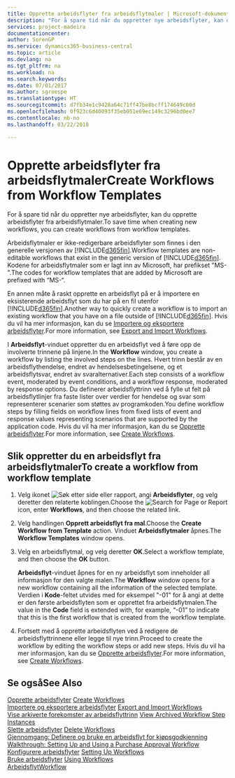 ```yaml
---
title: Opprette arbeidsflyter fra arbeidsflytmaler | Microsoft-dokumentasjon
description: "For å spare tid når du oppretter nye arbeidsflyter, kan du opprette arbeidsflyter fra arbeidsflytmaler."
services: project-madeira
documentationcenter: 
author: SorenGP
ms.service: dynamics365-business-central
ms.topic: article
ms.devlang: na
ms.tgt_pltfrm: na
ms.workload: na
ms.search.keywords: 
ms.date: 07/01/2017
ms.author: sgroespe
ms.translationtype: HT
ms.sourcegitcommit: d7fb34e1c9428a64c71ff47be8bcff174649c00d
ms.openlocfilehash: 0f923c6d40093f35eb051e69ec149c3296bd0ee7
ms.contentlocale: nb-no
ms.lasthandoff: 03/22/2018

---
```

# <a name="create-workflows-from-workflow-templates"></a><span data-ttu-id="21119-103">Opprette arbeidsflyter fra arbeidsflytmaler</span><span class="sxs-lookup"><span data-stu-id="21119-103">Create Workflows from Workflow Templates</span></span>
<span data-ttu-id="21119-104">For å spare tid når du oppretter nye arbeidsflyter, kan du opprette arbeidsflyter fra arbeidsflytmaler.</span><span class="sxs-lookup"><span data-stu-id="21119-104">To save time when creating new workflows, you can create workflows from workflow templates.</span></span>  

 <span data-ttu-id="21119-105">Arbeidsflytmaler er ikke-redigerbare arbeidsflyter som finnes i den generelle versjonen av [!INCLUDE[d365fin](includes/d365fin_md.md)].</span><span class="sxs-lookup"><span data-stu-id="21119-105">Workflow templates are non-editable workflows that exist in the generic version of [!INCLUDE[d365fin](includes/d365fin_md.md)].</span></span> <span data-ttu-id="21119-106">Kodene for arbeidsflytmaler som er lagt inn av Microsoft, har prefikset "MS-".</span><span class="sxs-lookup"><span data-stu-id="21119-106">The codes for workflow templates that are added by Microsoft are prefixed with “MS-“.</span></span>  

 <span data-ttu-id="21119-107">En annen måte å raskt opprette en arbeidsflyt på er å importere en eksisterende arbeidsflyt som du har på en fil utenfor [!INCLUDE[d365fin](includes/d365fin_md.md)].</span><span class="sxs-lookup"><span data-stu-id="21119-107">Another way to quickly create a workflow is to import an existing workflow that you have on a file outside of [!INCLUDE[d365fin](includes/d365fin_md.md)].</span></span> <span data-ttu-id="21119-108">Hvis du vil ha mer informasjon, kan du se [Importere og eksportere arbeidsflyter](across-how-to-export-and-import-workflows.md).</span><span class="sxs-lookup"><span data-stu-id="21119-108">For more information, see [Export and Import Workflows](across-how-to-export-and-import-workflows.md).</span></span>  

<span data-ttu-id="21119-109">I **Arbeidsflyt**-vinduet oppretter du en arbeidsflyt ved å føre opp de involverte trinnene på linjene.</span><span class="sxs-lookup"><span data-stu-id="21119-109">In the **Workflow** window, you create a workflow by listing the involved steps on the lines.</span></span> <span data-ttu-id="21119-110">Hvert trinn består av en arbeidsflythendelse, endret av hendelsesbetingelsene, og et arbeidsflytsvar, endret av svaralternativer.</span><span class="sxs-lookup"><span data-stu-id="21119-110">Each step consists of a workflow event, moderated by event conditions, and a workflow response, moderated by response options.</span></span> <span data-ttu-id="21119-111">Du definerer arbeidsflyttrinn ved å fylle ut felt på arbeidsflytlinjer fra faste lister over verdier for hendelse og svar som representerer scenarier som støttes av programkoden.</span><span class="sxs-lookup"><span data-stu-id="21119-111">You define workflow steps by filling fields on workflow lines from fixed lists of event and response values representing scenarios that are supported by the application code.</span></span> <span data-ttu-id="21119-112">Hvis du vil ha mer informasjon, kan du se [Opprette arbeidsflyter](across-how-to-create-workflows.md).</span><span class="sxs-lookup"><span data-stu-id="21119-112">For more information, see [Create Workflows](across-how-to-create-workflows.md).</span></span>  

## <a name="to-create-a-workflow-from-workflow-template"></a><span data-ttu-id="21119-113">Slik oppretter du en arbeidsflyt fra arbeidsflytmaler</span><span class="sxs-lookup"><span data-stu-id="21119-113">To create a workflow from workflow template</span></span>  
1.  <span data-ttu-id="21119-114">Velg ikonet ![Søk etter side eller rapport](media/ui-search/search_small.png "Søk etter side eller rapport"), angi **Arbeidsflyter**, og velg deretter den relaterte koblingen.</span><span class="sxs-lookup"><span data-stu-id="21119-114">Choose the ![Search for Page or Report](media/ui-search/search_small.png "Search for Page or Report icon") icon, enter **Workflows**, and then choose the related link.</span></span>  
2.  <span data-ttu-id="21119-115">Velg handlingen **Opprett arbeidsflyt fra mal**.</span><span class="sxs-lookup"><span data-stu-id="21119-115">Choose the **Create Workflow from Template** action.</span></span> <span data-ttu-id="21119-116">Vinduet **Arbeidsflytmaler** åpnes.</span><span class="sxs-lookup"><span data-stu-id="21119-116">The **Workflow Templates** window opens.</span></span>  
3.  <span data-ttu-id="21119-117">Velg en arbeidsflytmal, og velg deretter **OK**.</span><span class="sxs-lookup"><span data-stu-id="21119-117">Select a workflow template, and then choose the **OK** button.</span></span>  

     <span data-ttu-id="21119-118">**Arbeidsflyt**-vinduet åpnes for en ny arbeidsflyt som inneholder all informasjon for den valgte malen.</span><span class="sxs-lookup"><span data-stu-id="21119-118">The **Workflow** window opens for a new workflow containing all the information of the selected template.</span></span> <span data-ttu-id="21119-119">Verdien i **Kode**-feltet utvides med for eksempel "-01" for å angi at dette er den første arbeidsflyten som er opprettet fra arbeidsflytmalen.</span><span class="sxs-lookup"><span data-stu-id="21119-119">The value in the **Code** field is extended with, for example, “-01” to indicate that this is the first workflow that is created from the workflow template.</span></span>  
4.  <span data-ttu-id="21119-120">Fortsett med å opprette arbeidsflyten ved å redigere de arbeidsflyttrinnene eller legge til nye trinn.</span><span class="sxs-lookup"><span data-stu-id="21119-120">Proceed to create the workflow by editing the workflow steps or add new steps.</span></span> <span data-ttu-id="21119-121">Hvis du vil ha mer informasjon, kan du se [Opprette arbeidsflyter](across-how-to-create-workflows.md).</span><span class="sxs-lookup"><span data-stu-id="21119-121">For more information, see [Create Workflows](across-how-to-create-workflows.md).</span></span>  

## <a name="see-also"></a><span data-ttu-id="21119-122">Se også</span><span class="sxs-lookup"><span data-stu-id="21119-122">See Also</span></span>  
 <span data-ttu-id="21119-123">[Opprette arbeidsflyter](across-how-to-create-workflows.md) </span><span class="sxs-lookup"><span data-stu-id="21119-123">[Create Workflows](across-how-to-create-workflows.md) </span></span>  
 <span data-ttu-id="21119-124">[Importere og eksportere arbeidsflyter](across-how-to-export-and-import-workflows.md) </span><span class="sxs-lookup"><span data-stu-id="21119-124">[Export and Import Workflows](across-how-to-export-and-import-workflows.md) </span></span>  
 <span data-ttu-id="21119-125">[Vise arkiverte forekomster av arbeidsflyttrinn](across-how-to-view-archived-workflow-step-instances.md) </span><span class="sxs-lookup"><span data-stu-id="21119-125">[View Archived Workflow Step Instances](across-how-to-view-archived-workflow-step-instances.md) </span></span>  
 <span data-ttu-id="21119-126">[Slette arbeidsflyter](across-how-to-delete-workflows.md) </span><span class="sxs-lookup"><span data-stu-id="21119-126">[Delete Workflows](across-how-to-delete-workflows.md) </span></span>  
 <span data-ttu-id="21119-127">[Gjennomgang: Definere og bruke en arbeidsflyt for kjøpsgodkjenning](walkthrough-setting-up-and-using-a-purchase-approval-workflow.md) </span><span class="sxs-lookup"><span data-stu-id="21119-127">[Walkthrough: Setting Up and Using a Purchase Approval Workflow](walkthrough-setting-up-and-using-a-purchase-approval-workflow.md) </span></span>  
 <span data-ttu-id="21119-128">[Konfigurere arbeidsflyter](across-set-up-workflows.md) </span><span class="sxs-lookup"><span data-stu-id="21119-128">[Setting Up Workflows](across-set-up-workflows.md) </span></span>  
 <span data-ttu-id="21119-129">[Bruke arbeidsflyter](across-use-workflows.md) </span><span class="sxs-lookup"><span data-stu-id="21119-129">[Using Workflows](across-use-workflows.md) </span></span>  
 [<span data-ttu-id="21119-130">Arbeidsflyt</span><span class="sxs-lookup"><span data-stu-id="21119-130">Workflow</span></span>](across-workflow.md)   

